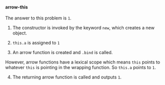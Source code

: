 #### arrow-this

The answer to this problem is `1`.

1. The constructor is invoked by the keyword `new`, which creates a new object.

2. `this.a` is assigned to `1`

3. An arrow function is created and `.bind` is called.
 
  However, arrow functions have a lexical scope which means `this` points to whatever `this` is pointing in the wrapping function. So `this.a` points to `1`.

4. The returning arrow function is called and outputs `1`.